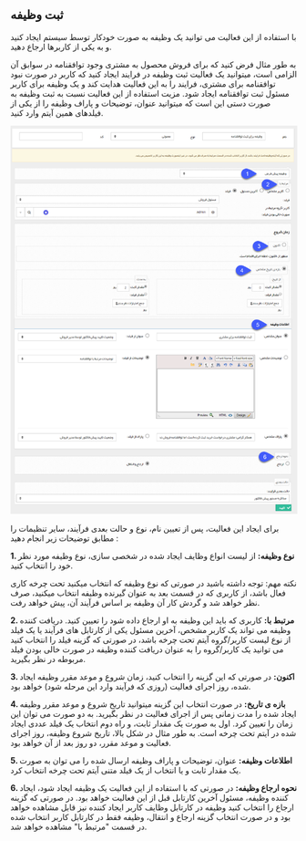 ﻿## ثبت وظیفه 



با استفاده از این فعالیت می توانید یک وظیفه به صورت خودکار توسط سیستم ایجاد کنید و به یکی از کاربرها ارجاع دهید.

به طور مثال فرض کنید که برای فروش محصول به مشتری وجود توافقنامه در سوابق آن الزامی است، میتوانید یک فعالیت ثبت وظیفه در فرایند ایجاد کنید که کاربر در صورت نبود توافقنامه برای مشتری، فرایند را به این فعالیت هدایت کند و یک وظیفه برای کاربر مسئول ثبت توافقنامه ایجاد شود. مزیت استفاده از این فعالیت نسبت به ثبت وظیفه به صورت دستی این است که میتوانید عنوان، توضیحات و پاراف وظیفه را از یکی از فیلدهای همین آیتم وارد کنید.

![](Settask.png)

برای ایجاد این فعالیت، پس از تعیین نام، نوع و حالت بعدی فرآیند، سایر تنظیمات را مطابق توضیحات زیر انجام دهید : 

**1. نوع وظیفه:** از لیست انواع وظایف ایجاد شده در شخصی سازی، نوع وظیفه مورد نظر خود را انتخاب کنید.

نکته مهم: توجه داشته باشید در صورتی که نوع وظیفه که انتخاب میکنید تحت چرخه کاری فعال باشد، از کاربری که در قسمت بعد به عنوان گیرنده وظیفه انتخاب میکنید، صرف نظر خواهد شد و گردش کار آن وظیفه بر اساس فرآیند آن، پیش خواهد رفت.

**2. مرتبط با:** کاربری که باید این وظیفه به او ارجاع داده شود را تعیین کنید. دریافت کننده وظیفه می تواند یک کاربر مشخص، آخرین مسئول یکی از کارتابل های فرآیند یا یک فیلد از نوع لیست کاربر/گروه آیتم تحت چرخه باشد، در صورتی که گزینه فیلد را انتخاب کنید می توانید یک کاربر/گروه را به عنوان دریافت کننده وظیفه در صورت خالی بودن فیلد مربوطه در نظر بگیرید.

**3. اکنون:** در صورتی که این گزینه را انتخاب کنید، زمان شروع و موعد مقرر وظیفه ایجاد شده، روز اجرای فعالیت (روزی که فرآیند وارد این مرحله شود) خواهد بود.

**4. بازه ی تاریخ:** در صورت انتخاب این گزینه میتوانید تاریخ شروع و موعد مقرر وظیفه ایجاد شده را مدت زمانی پس از اجرای فعالیت در نظر بگیرید. به دو صورت می توان این زمان را تعیین کرد. اول به صورت یک مقدار ثابت، و راه دوم انتخاب یک فیلد عددی ایجاد شده در آیتم تحت چرخه است. به طور مثال در شکل بالا، تاریخ شروع وظیفه، روز اجرای فعالیت و موعد مقرر، دو روز بعد از آن خواهد بود.

**5. اطلاعات وظیفه:** عنوان، توضیحات و پاراف وظیفه ارسال شده را می توان به صورت یک مقدار ثابت و یا انتخاب از یک فیلد متنی آیتم تحت چرخه انتخاب کرد.

**6. نحوه ارجاع وظیفه:** در صورتی که با استفاده از این فعالیت یک وظیفه ایجاد شود، ایجاد کننده وظیفه، مسئول آخرین کارتابل قبل از این فعالیت خواهد بود. در صورتی که گزینه ارجاع را انتخاب کنید وظیفه در کارتابل وظایف کاربر ایجاد کننده نیز قابل مشاهده خواهد بود و در صورت انتخاب گزینه ارجاع و انتقال، وظیفه فقط در کارتابل کاربر انتخاب شده در قسمت "مرتبط با" مشاهده خواهد شد.

